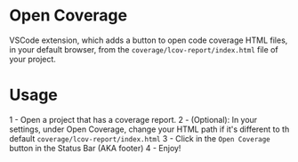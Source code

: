 # Open Coverage

VSCode extension, which adds a button to open code coverage HTML files, in your default browser, from the `coverage/lcov-report/index.html` file of your project.

# Usage

1 - Open a project that has a coverage report.
2 - (Optional): In your settings, under Open Coverage, change your HTML path if it's different to th default `coverage/lcov-report/index.html`
3 - Click in the `Open Coverage` button in the Status Bar (AKA footer)
4 - Enjoy!
